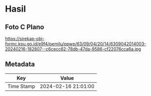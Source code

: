 # Hasil

## Foto C Plano

https://sirekap-obj-formc.kpu.go.id/e9f4/pemilu/ppwp/63/09/04/20/14/6309042014003-20240216-182807--c6cecc62-78db-47da-9586-cf22076cca6a.jpg


## Metadata

| Key        | Value               |
| ---------- | ------------------- |
| Time Stamp | 2024-02-16 21:01:00 |



